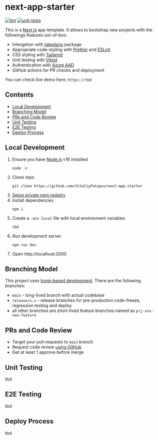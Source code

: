 # next-app-starter

[![lint](https://github.com/VitaliyPotapov/next-app-starter/actions/workflows/lint.yaml/badge.svg)](https://github.com/VitaliyPotapov/next-app-starter/actions/workflows/lint.yaml)
[![unit-tests](https://github.com/VitaliyPotapov/next-app-starter/actions/workflows/unit-tests.yaml/badge.svg)](https://github.com/VitaliyPotapov/next-app-starter/actions/workflows/unit-tests.yaml)

This is a [Next.js](https://nextjs.org/) app template. It allows to bootstrap new projects with the followings features out-of-box:

- Intergation with [takeda/ui](https://github.com/oneTakeda/takeda-exp-components) package
- Appropriate code-styling with [Prettier](https://prettier.io/) and [ESLint](https://eslint.org/)
- CSS styling with [Tailwind](https://tailwindcss.com/)
- Unit testing with [Vitest](https://vitest.dev/)
- Authentication with [Azure AAD](https://learn.microsoft.com/en-us/azure/active-directory/develop/msal-overview)
- GitHub actions for PR checks and deployment

You can check live demo here: `https://tbd`

## Contents

<!-- toc -->

- [Local Development](#local-development)
- [Branching Model](#branching-model)
- [PRs and Code Review](#prs-and-code-review)
- [Unit Testing](#unit-testing)
- [E2E Testing](#e2e-testing)
- [Deploy Process](#deploy-process)

<!-- tocstop -->

## Local Development

1. Ensure you have [Node.js](https://nodejs.org/) v16 installed
   ```
   node -v
   ```
2. Clone repo
   ```
   git clone https://github.com/VitaliyPotapov/next-app-starter
   ```
3. [Setup private npm registry](https://onetakeda.atlassian.net/wiki/spaces/TWS/pages/3702325393/Setup+.npmrc+for+JFrog+private+registry)
4. Install dependencies
   ```
   npm i
   ```
5. Create a `.env.local` file with local environment variables
   ```
   tbd
   ```
6. Run development server
   ```
   npm run dev
   ```
7. Open http://localhost:3000

## Branching Model

This project uses [trunk-based development](https://trunkbaseddevelopment.com/). There are the following branches:

- `main` - long-lived branch with actual codebase
- `release/x.x` - release branches for pre-production code-freeze, regression testing and deploy
- all other branches are short-lived feature branches named as `prj-xxx-new-feature`

## PRs and Code Review

- Target your pull-requests to `main` branch
- Request code review [using GitHub](https://docs.github.com/en/pull-requests/collaborating-with-pull-requests/proposing-changes-to-your-work-with-pull-requests/requesting-a-pull-request-review)
- Get at least 1 approve before merge

## Unit Testing

tbd

## E2E Testing

tbd

## Deploy Process

tbd
